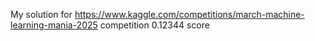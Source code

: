 My solution for https://www.kaggle.com/competitions/march-machine-learning-mania-2025 competition
0.12344 score

